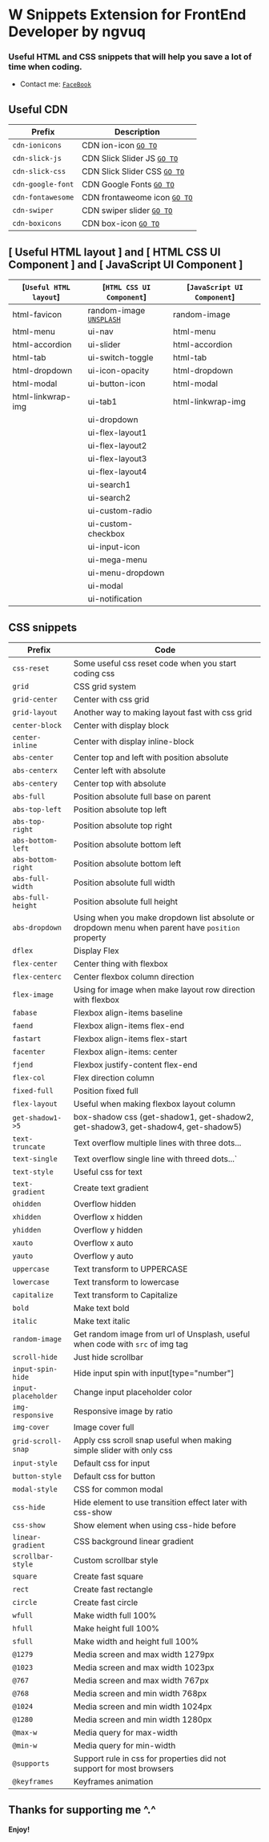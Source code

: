 # W Snippets Extension for FrontEnd Developer by ngvuq

### Useful HTML and CSS snippets that will help you save a lot of time when coding.

-   Contact me: [`FaceBook`](https://www.facebook.com/ngvuq.11/)

## Useful CDN

| Prefix            | Description                                                         |
| ----------------- | ------------------------------------------------------------------- |
| `cdn-ionicons`    | CDN ion-icon [`GO TO`](https://ionic.io/ionicons)                   |
| `cdn-slick-js`    | CDN Slick Slider JS [`GO TO`](https://kenwheeler.github.io/slick/)  |
| `cdn-slick-css`   | CDN Slick Slider CSS [`GO TO`](https://kenwheeler.github.io/slick/) |
| `cdn-google-font` | CDN Google Fonts [`GO TO`](https://fonts.google.com/)               |
| `cdn-fontawesome` | CDN frontaweome icon [`GO TO`](https://fontawesome.com/)            |
| `cdn-swiper`      | CDN swiper slider [`GO TO`](https://swiperjs.com/)                  |
| `cdn-boxicons`    | CDN box-icon [`GO TO`](https://boxicons.com/)                       |

## [ Useful HTML layout ] and [ HTML CSS UI Component ] and [ JavaScript UI Component ]

| [`Useful HTML layout`] | [`HTML CSS UI Component`]                        | [`JavaScript UI Component`] |
| ---------------------- | ------------------------------------------------ | --------------------------- |
| html-favicon           | random-image [`UNSPLASH`](https://unsplash.com/) | random-image                |
| html-menu              | ui-nav                                           | html-menu                   |
| html-accordion         | ui-slider                                        | html-accordion              |
| html-tab               | ui-switch-toggle                                 | html-tab                    |
| html-dropdown          | ui-icon-opacity                                  | html-dropdown               |
| html-modal             | ui-button-icon                                   | html-modal                  |
| html-linkwrap-img      | ui-tab1                                          | html-linkwrap-img           |
|                        | ui-dropdown                                      |                             |
|                        | ui-flex-layout1                                  |                             |
|                        | ui-flex-layout2                                  |                             |
|                        | ui-flex-layout3                                  |                             |
|                        | ui-flex-layout4                                  |                             |
|                        | ui-search1                                       |                             |
|                        | ui-search2                                       |                             |
|                        | ui-custom-radio                                  |                             |
|                        | ui-custom-checkbox                               |                             |
|                        | ui-input-icon                                    |                             |
|                        | ui-mega-menu                                     |                             |
|                        | ui-menu-dropdown                                 |                             |
|                        | ui-modal                                         |                             |
|                        | ui-notification                                  |                             |

## CSS snippets

| Prefix              | Code                                                                                             |
| ------------------- | ------------------------------------------------------------------------------------------------ |
| `css-reset`         | Some useful css reset code when you start coding css                                             |
| `grid`              | CSS grid system                                                                                  |
| `grid-center`       | Center with css grid                                                                             |
| `grid-layout`       | Another way to making layout fast with css grid                                                  |
| `center-block`      | Center with display block                                                                        |
| `center-inline`     | Center with display inline-block                                                                 |
| `abs-center`        | Center top and left with position absolute                                                       |
| `abs-centerx`       | Center left with absolute                                                                        |
| `abs-centery`       | Center top with absolute                                                                         |
| `abs-full`          | Position absolute full base on parent                                                            |
| `abs-top-left`      | Position absolute top left                                                                       |
| `abs-top-right`     | Position absolute top right                                                                      |
| `abs-bottom-left`   | Position absolute bottom left                                                                    |
| `abs-bottom-right`  | Position absolute bottom left                                                                    |
| `abs-full-width`    | Position absolute full width                                                                     |
| `abs-full-height`   | Position absolute full height                                                                    |
| `abs-dropdown`      | Using when you make dropdown list absolute or dropdown menu when parent have `position` property |
| `dflex`             | Display Flex                                                                                     |
| `flex-center`       | Center thing with flexbox                                                                        |
| `flex-centerc`      | Center flexbox column direction                                                                  |
| `flex-image`        | Using for image when make layout row direction with flexbox                                      |
| `fabase`            | Flexbox align-items baseline                                                                     |
| `faend`             | Flexbox align-items flex-end                                                                     |
| `fastart`           | Flexbox align-items flex-start                                                                   |
| `facenter`          | Flexbox align-items: center                                                                      |
| `fjend`             | Flexbox justify-content flex-end                                                                 |
| `flex-col`          | Flex direction column                                                                            |
| `fixed-full`        | Position fixed full                                                                              |
| `flex-layout`       | Useful when making flexbox layout column                                                         |
| `get-shadow1->5`    | box-shadow css (get-shadow1, get-shadow2, get-shadow3, get-shadow4, get-shadow5)                 |
| `text-truncate`     | Text overflow multiple lines with three dots...                                                  |
| `text-single`       | Text overflow single line with threed dots...`                                                   |
| `text-style`        | Useful css for text                                                                              |
| `text-gradient`     | Create text gradient                                                                             |
| `ohidden`           | Overflow hidden                                                                                  |
| `xhidden`           | Overflow x hidden                                                                                |
| `yhidden`           | Overflow y hidden                                                                                |
| `xauto`             | Overflow x auto                                                                                  |
| `yauto`             | Overflow y auto                                                                                  |
| `uppercase`         | Text transform to UPPERCASE                                                                      |
| `lowercase`         | Text transform to lowercase                                                                      |
| `capitalize`        | Text transform to Capitalize                                                                     |
| `bold`              | Make text bold                                                                                   |
| `italic`            | Make text italic                                                                                 |
| `random-image`      | Get random image from url of Unsplash, useful when code with `src` of img tag                    |
| `scroll-hide`       | Just hide scrollbar                                                                              |
| `input-spin-hide`   | Hide input spin with input[type="number"]                                                        |
| `input-placeholder` | Change input placeholder color                                                                   |
| `img-responsive`    | Responsive image by ratio                                                                        |
| `img-cover`         | Image cover full                                                                                 |
| `grid-scroll-snap`  | Apply css scroll snap useful when making simple slider with only css                             |
| `input-style`       | Default css for input                                                                            |
| `button-style`      | Default css for button                                                                           |
| `modal-style`       | CSS for common modal                                                                             |
| `css-hide`          | Hide element to use transition effect later with css-show                                        |
| `css-show`          | Show element when using css-hide before                                                          |
| `linear-gradient`   | CSS background linear gradient                                                                   |
| `scrollbar-style`   | Custom scrollbar style                                                                           |
| `square`            | Create fast square                                                                               |
| `rect`              | Create fast rectangle                                                                            |
| `circle`            | Create fast circle                                                                               |
| `wfull`             | Make width full 100%                                                                             |
| `hfull`             | Make height full 100%                                                                            |
| `sfull`             | Make width and height full 100%                                                                  |
| `@1279`             | Media screen and max width 1279px                                                                |
| `@1023`             | Media screen and max width 1023px                                                                |
| `@767`              | Media screen and max width 767px                                                                 |
| `@768`              | Media screen and min width 768px                                                                 |
| `@1024`             | Media screen and min width 1024px                                                                |
| `@1280`             | Media screen and min width 1280px                                                                |
| `@max-w`            | Media query for max-width                                                                        |
| `@min-w`            | Media query for min-width                                                                        |
| `@supports`         | Support rule in css for properties did not support for most browsers                             |
| `@keyframes`        | Keyframes animation                                                                              |

## Thanks for supporting me ^.^

**Enjoy!**
